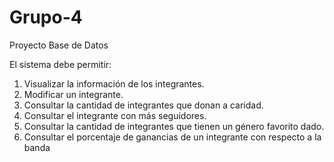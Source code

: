 # Grupo-4
Proyecto Base de Datos 


El sistema debe permitir:
1. Visualizar la información de los integrantes.
2. Modificar un integrante.
3. Consultar la cantidad de integrantes que donan a caridad.
4. Consultar el integrante con más seguidores.
5. Consultar la cantidad de integrantes que tienen un género favorito dado.
6. Consultar el porcentaje de ganancias de un integrante con respecto a la banda

